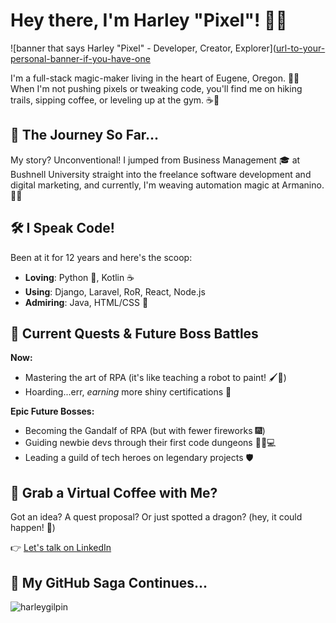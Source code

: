 # Hey there, I'm Harley "Pixel"! 👋😊

![banner that says Harley "Pixel" - Developer, Creator, Explorer]([url-to-your-personal-banner-if-you-have-one](https://github.com/HarleyGilpin/HarleyGilpin/assets/75695035/98a0fb84-382b-442f-86f2-f36940b25457)

I'm a full-stack magic-maker living in the heart of Eugene, Oregon. 🌲✨ When I'm not pushing pixels or tweaking code, you'll find me on hiking trails, sipping coffee, or leveling up at the gym. ☕💪

## 🚀 The Journey So Far...

My story? Unconventional! I jumped from Business Management 🎓 at Bushnell University straight into the freelance software development and digital marketing, and currently, I'm weaving automation magic at Armanino. 🤖✨

## 🛠️ I Speak Code!

Been at it for 12 years and here's the scoop:

- **Loving**: Python 🐍, Kotlin ☕
- **Using**: Django, Laravel, RoR, React, Node.js
- **Admiring**: Java, HTML/CSS 🎨

## 🌟 Current Quests & Future Boss Battles

**Now:**
- Mastering the art of RPA (it's like teaching a robot to paint! 🖌️🤖)
- Hoarding...err, *earning* more shiny certifications 🏅

**Epic Future Bosses:**
- Becoming the Gandalf of RPA (but with fewer fireworks 🎆)
- Guiding newbie devs through their first code dungeons 🧙‍♂️💻
- Leading a guild of tech heroes on legendary projects 🛡️

## 🍻 Grab a Virtual Coffee with Me?

Got an idea? A quest proposal? Or just spotted a dragon? (hey, it could happen! 🐉)

👉 [Let's talk on LinkedIn](https://www.linkedin.com/in/Harley-Gilpin/)

## 🌟 My GitHub Saga Continues...

<p><img align="center" src="https://streak-stats.demolab.com?user=harleygilpin&theme=dark&hide_border=true" alt="harleygilpin" /></p>
